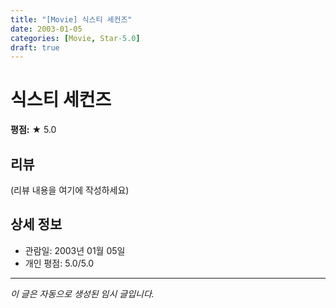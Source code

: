 ```yaml
---
title: "[Movie] 식스티 세컨즈"
date: 2003-01-05
categories: [Movie, Star-5.0]
draft: true
---
```


# 식스티 세컨즈

**평점:** ★ 5.0

## 리뷰

(리뷰 내용을 여기에 작성하세요)

## 상세 정보

- 관람일: 2003년 01월 05일
- 개인 평점: 5.0/5.0

---

*이 글은 자동으로 생성된 임시 글입니다.*
